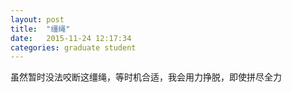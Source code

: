 ```yaml
---
layout: post
title:  "缰绳"
date:   2015-11-24 12:17:34
categories: graduate student
---
```


虽然暂时没法咬断这缰绳，等时机合适，我会用力挣脱，即使拼尽全力
